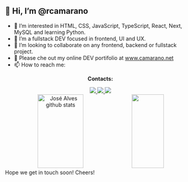 ## 👋 Hi, I’m @rcamarano
 
- 👀 I’m interested in HTML, CSS, JavaScript, TypeScript, React, Next, MySQL and learning Python. 
- 🌱 I’m a fullstack DEV focused in frontend, UI and UX.
- 💞️ I’m looking to collaborate on any frontend, backend or fullstack project.
- 👀 Please che out my online DEV portifolio at www.camarano.net
- 📫 How to reach me:
<section align="center" >

<span>**Contacts:**</span>

  <a href="mailto:rogeriocamarano@gmail.com" >
  <img src="https://img.shields.io/badge/Gmail-D14836?style=for-the-badge&logo=gmail&logoColor=white" />
  </a>
  <a href="https://api.whatsapp.com/send?phone=5511981873686&text=Oi%2C+gostaria+de+agendar+uma+sess%C3%A3o+de+Bioconex%C3%A3o'">
  <img src="https://img.shields.io/badge/WhatsApp-25D366?style=for-the-badge&logo=whatsapp&logoColor=white" />
  </a>
  <a href="https://www.linkedin.com/in/rogerio-camarano-dev/">
  <img src="https://img.shields.io/badge/linkedin-%230077B5.svg?style=for-the-badge&logo=linkedin&logoColor=white" />
  </a>

</section>

<div align="center">  
  <img width="49%" height="195px" src="https://github-readme-stats.vercel.app/api?username=rcamarano&show_icons=true&count_private=true&hide_border=true&title_color=B026FF&icon_color=B026FF&text_color=c9d1d9&bg_color=0d1117" alt="José Alves github stats" /> 
  <img width="41%" height="195px" src="https://github-readme-stats.vercel.app/api/top-langs/?username=rcamarano&layout=compact&hide_border=true&title_color=B026FF&text_color=B026FF&bg_color=0d1117" />
</div>
  Hope we get in touch soon!
  Cheers!

<!---
rcamarano/rcamarano is a ✨ special ✨ repository because its `README.md` (this file) appears on your GitHub profile.
You can click the Preview link to take a look at your changes.
--->

